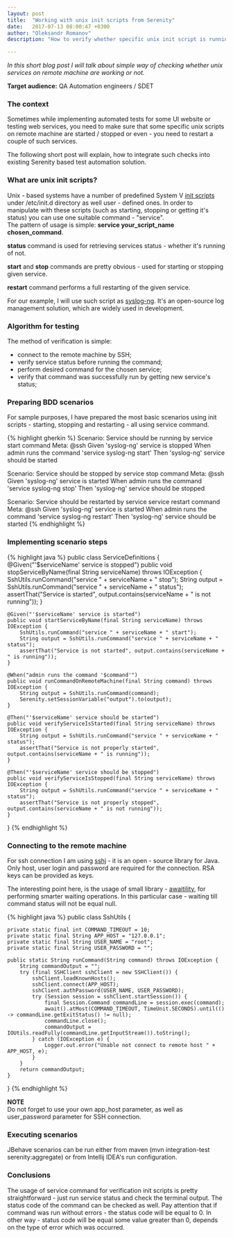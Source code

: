 ```yaml
---
layout: post
title:  "Working with unix init scripts from Serenity"
date:   2017-07-13 08:00:47 +0300
author: "Oleksandr Romanov"
description: "How to verify whether specific unix init script is running on remote machine?"

---
```


_In this short blog post I will talk about simple way of checking whether unix services on remote machine are working or not._ 

**Target audience:** QA Automation engineers / SDET 

### The context 

Sometimes while implementing automated tests for some UI website or testing web services, you need to make sure that some specific unix scripts on remote machine are started / stopped or even - you need to restart a couple of such services.  

The following short post will explain, how to integrate such checks into existing Serenity based test automation solution.   

### What are unix init scripts? 

Unix - based systems have a number of predefined System V [init scripts][init-scripts] under /etc/init.d directory as well user - defined ones. In order to manipulate with these scripts (such as starting, stopping or getting it's status) you can use one suitable command - "service".  
The pattern of usage is simple: **service your_script_name chosen_command**.  

**status** command is used for retrieving services status - whether it's running of not.  

**start** and **stop** commands are pretty obvious - used for starting or stopping given service.  

**restart** command performs a full restarting of the given service.  

For our example, I will use such script as [syslog-ng][syslog-ng]. It's an open-source log management solution, which are widely used in development.  

### Algorithm for testing

The method of verification is simple:  
 - connect to the remote machine by SSH;  
 - verify service status before running the command;  
 - perform desired command for the chosen service;  
 - verify that command was successfully run by getting new service's status;  

### Preparing BDD scenarios

For sample purposes, I have prepared the most basic scenarios using init scripts - starting, stopping and restarting - all using service command.  

{% highlight gherkin %}
Scenario: Service should be running by service start command
Meta:
@ssh
Given 'syslog-ng' service is stopped
When admin runs the command 'service syslog-ng start'
Then 'syslog-ng' service should be started

Scenario: Service should be stopped by service stop command
Meta:
@ssh
Given 'syslog-ng' service is started
When admin runs the command 'service syslog-ng stop'
Then 'syslog-ng' service should be stopped

Scenario: Service should be restarted by service service restart command
Meta:
@ssh
Given 'syslog-ng' service is started
When admin runs the command 'service syslog-ng restart'
Then 'syslog-ng' service should be started
{% endhighlight %}

### Implementing scenario steps

{% highlight java %}
public class ServiceDefinitions {
    @Given("'$serviceName' service is stopped")
    public void stopServiceByName(final String serviceName) throws IOException {
        SshUtils.runCommand("service " + serviceName + " stop");
        String output = SshUtils.runCommand("service " + serviceName + " status");
        assertThat("Service is started", output.contains(serviceName + " is not running"));
    }

    @Given("'$serviceName' service is started")
    public void startServiceByName(final String serviceName) throws IOException {
        SshUtils.runCommand("service " + serviceName + " start");
        String output = SshUtils.runCommand("service " + serviceName + " status");
        assertThat("Service is not started", output.contains(serviceName + " is running"));
    }

    @When("admin runs the command '$command'")
    public void runCommandOnRemoteMachine(final String command) throws IOException {
        String output = SshUtils.runCommand(command);
        Serenity.setSessionVariable("output").to(output);
    }

    @Then("'$serviceName' service should be started")
    public void verifyServiceIsStarted(final String serviceName) throws IOException {
        String output = SshUtils.runCommand("service " + serviceName + " status");
        assertThat("Service is not properly started", output.contains(serviceName + " is running"));
    }

    @Then("'$serviceName' service should be stopped")
    public void verifyServiceIsStopped(final String serviceName) throws IOException {
        String output = SshUtils.runCommand("service " + serviceName + " status");
        assertThat("Service is not properly stopped", output.contains(serviceName + " is not running"));
    }
}
{% endhighlight %}

### Connecting to the remote machine

For ssh connection I am using [sshj][sshj] - it is an open - source library for Java. Only host, user login and password are required for the connection. RSA keys can be provided as keys.  

The interesting point here, is the usage of small library - [awaitility][awaitility], for performing smarter waiting operations. In this particular case - waiting till command status will not be equal null. 

{% highlight java %}
public class SshUtils {

    private static final int COMMAND_TIMEOUT = 10;
    private static final String APP_HOST = "127.0.0.1";
    private static final String USER_NAME = "root";
    private static final String USER_PASSWORD = "";

    public static String runCommand(String command) throws IOException {
        String commandOutput = "";
        try (final SSHClient sshClient = new SSHClient()) {
            sshClient.loadKnownHosts();
            sshClient.connect(APP_HOST);
            sshClient.authPassword(USER_NAME, USER_PASSWORD);
            try (Session session = sshClient.startSession()) {
                final Session.Command commandLine = session.exec(command);
                await().atMost(COMMAND_TIMEOUT, TimeUnit.SECONDS).until(() -> commandLine.getExitStatus() != null);
                commandLine.close();
                commandOutput = IOUtils.readFully(commandLine.getInputStream()).toString();
            } catch (IOException e) {
                Logger.out.error("Unable not connect to remote host " + APP_HOST, e);
            }
        }
        return commandOutput;
    }
}
{% endhighlight %}

**NOTE**  
Do not forget to use your own app_host parameter, as well as user_password parameter for SSH connection.  

### Executing scenarios

JBehave scenarios can be run either from maven (mvn integration-test serenity:aggregate) or from Intellij IDEA's run configuration.  

### Conclusions
The usage of service command for verification init scripts is pretty straightforward - just run service status and check the terminal output. The status code of the command can be checked as well. Pay attention that if command was run without errors - the status code will be equal to 0. In other way - status code will be equal some value greater than 0, depends on the type of error which was occurred.   

[init-scripts]: http://www.tutorialspoint.com/unix_commands/service.htm
[syslog-ng]: https://syslog-ng.org/
[sshj]: https://github.com/hierynomus/sshj
[awaitility]: https://github.com/awaitility/awaitility
